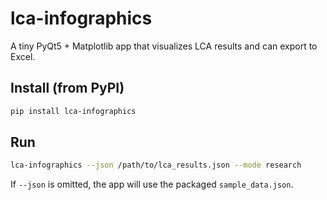 # lca-infographics

A tiny PyQt5 + Matplotlib app that visualizes LCA results and can export to Excel.

## Install (from PyPI)
```bash
pip install lca-infographics
```

## Run
```bash
lca-infographics --json /path/to/lca_results.json --mode research
```

If `--json` is omitted, the app will use the packaged `sample_data.json`.
